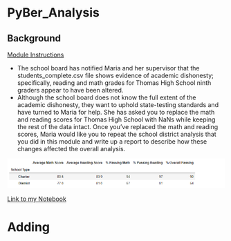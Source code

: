# PyBer_Analysis

## Background

[Module Instructions](./Images/Average_Math_Score.png)

* The school board has notified Maria and her supervisor that the students_complete.csv file shows evidence of academic dishonesty; specifically, reading and math grades for Thomas High School ninth graders appear to have been altered. 
* Although the school board does not know the full extent of the academic dishonesty, they want to uphold state-testing standards and have turned to Maria for help. She has asked you to replace the math and reading scores for Thomas High School with NaNs while keeping the rest of the data intact. Once you’ve replaced the math and reading scores, Maria would like you to repeat the school district analysis that you did in this module and write up a report to describe how these changes affected the overall analysis.

![Average Math Score](./Images/Average_Math_Score.png)

[Link to my Notebook](./PyBer.ipynb)

# Adding 